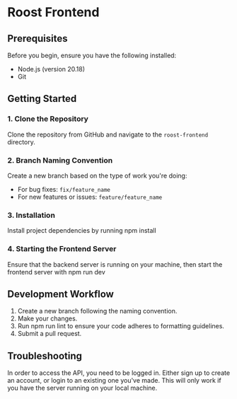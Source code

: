 # Roost Frontend

## Prerequisites

Before you begin, ensure you have the following installed:

- Node.js (version 20.18)
- Git

## Getting Started

### 1. Clone the Repository
Clone the repository from GitHub and navigate to the `roost-frontend` directory.

### 2. Branch Naming Convention
Create a new branch based on the type of work you're doing:

- For bug fixes: `fix/feature_name`
- For new features or issues: `feature/feature_name`

### 3. Installation
Install project dependencies by running npm install

### 4. Starting the Frontend Server
Ensure that the backend server is running on your machine, then start the frontend server with npm run dev

## Development Workflow

1. Create a new branch following the naming convention.
2. Make your changes.
3. Run npm run lint to ensure your code adheres to formatting guidelines.
4. Submit a pull request.

## Troubleshooting
In order to access the API, you need to be logged in. Either sign up to create an account, or login to an existing one you've made. This will only work if you have the server running on your local machine.
